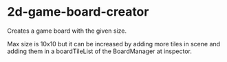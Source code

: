 # 2d-game-board-creator
Creates a game board with the given size.

Max size is 10x10 but it can be increased by adding more tiles in scene and adding them in a boardTileList of the BoardManager at inspector.
